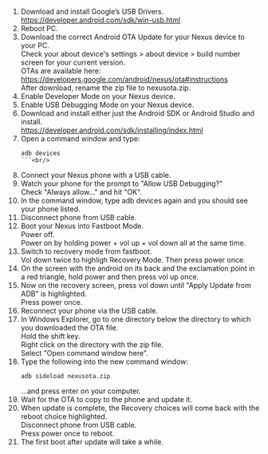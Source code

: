 01. Download and install Google’s USB Drivers.<br/>
    https://developer.android.com/sdk/win-usb.html
02. Reboot PC.
03. Download the correct Android OTA Update for your Nexus device to your PC.<br/>
    Check your about device's settings > about device > build number screen for your current version.<br/>
    OTAs are available here:  https://developers.google.com/android/nexus/ota#instructions<br/>
    After download, rename the zip file to nexusota.zip.
04. Enable Developer Mode on your Nexus device.
05. Enable USB Debugging Mode on your Nexus device.
06. Download and install either just the Android SDK or Android Studio and install.<br/>
    https://developer.android.com/sdk/installing/index.html
07. Open a command window and type:<br/>
    ```
    adb devices
    ```<br/>
08. Connect your Nexus phone with a USB cable.
09. Watch your phone for the prompt to "Allow USB Debugging?"<br/>
    Check "Always allow..." and hit "OK".
10. In the command window, type adb devices again and you should see your phone listed.
11. Disconnect phone from USB cable.
12. Boot your Nexus into Fastboot Mode.<br/>
    Power off.<br/>
    Power on by holding power + vol up + vol down all at the same time.
13. Switch to recovery mode from fastboot.<br/>
    Vol down twice to highligh Recovery Mode.  Then press power once.
14. On the screen with the android on its back and the exclamation point in a red triangle, hold power and then press vol up once.
15. Now on the recovery screen, press vol down until "Apply Update from ADB" is highlighted.<br/>
    Press power once.
16. Reconnect your phone via the USB cable.
17. In Windows Explorer, go to one directory below the directory to which you downloaded the OTA file.<br/>
    Hold the shift key.<br/>
    Right click on the directory with the zip file.<br/>
    Select "Open command window here".
18. Type the following into the new command window:<br/>
    ```
    adb sideload nexusota.zip
    ```
    ...and press enter on your computer.
19. Wait for the OTA to copy to the phone and update it.
20. When update is complete, the Recovery choices will come back with the reboot choice highlighted.<br/>
    Disconnect phone from USB cable.<br/>
    Press power once to reboot.
21. The first boot after update will take a while.
